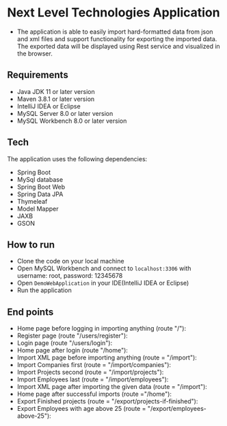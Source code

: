 # Next Level Technologies Application

* The application is able to easily import hard-formatted data from json and
  xml files and support functionality for exporting the imported data. 
  The exported data will be displayed using Rest service and visualized in the browser. 

## Requirements

* Java JDK 11 or later version
* Maven 3.8.1 or later version
* IntelliJ IDEA or Eclipse
* MySQL Server 8.0 or later version
* MySQL Workbench 8.0 or later version

## Tech

The application uses the following dependencies:

* Spring Boot
* MySql database
* Spring Boot Web
* Spring Data JPA
* Thymeleaf
* Model Mapper
* JAXB
* GSON

## How to run

* Clone the code on your local machine
* Open MySQL Workbench and connect to `localhost:3306` with username: root, password: 12345678
* Open `DemoWebApplication` in your IDE(IntelliJ IDEA or Eclipse)
* Run the application


## End points

*	Home page before logging in importing anything (route "/"):
*	Register page (route "/users/register"):
*	Login page (route "/users/login"):
*	Home page after login (route "/home"):
*	Import XML page before importing anything (route = "/import"):
*	Import Companies first (route = "/import/companies"):
*	Import Projects second (route = "/import/projects"):
*	Import Employees last (route = "/import/employees"):
*	Import XML page after importing the given data (route = "/import"):
*	Home page after successful imports (route ="/home"):
*	Export Finished projects (route = "/export/projects-if-finished"):
*	Export Employees with age above 25 (route = "/export/employees-above-25"):
